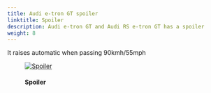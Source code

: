 ```yaml
---
title: Audi e-tron GT spoiler
linktitle: Spoiler
description: Audi e-tron GT and Audi RS e-tron GT has a spoiler
weight: 8
---
```

<!-- markdownlint-disable MD033 -->
It raises automatic when passing 90kmh/55mph

<figure>
    <a href="https://media.electrichasgoneaudi.net/multimedia/models/e-tron-gt/exterior/spoiler/spoiler_1.jpg">
        <img src="https://media.electrichasgoneaudi.net/multimedia/models/e-tron-gt/exterior/spoiler/spoiler_1s.jpg" alt="Spoiler" title="Spoiler">
    </a>
    <figcaption><h4>Spoiler</h4></figcaption>
</figure>
